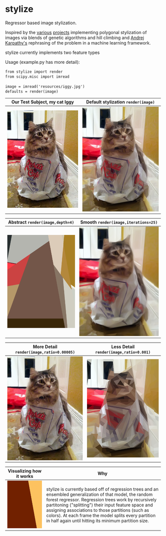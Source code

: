 stylize
=======

Regressor based image stylization.

Inspired by the [various](http://alteredqualia.com/visualization/evolve/) [projects](http://rogeralsing.com/2008/12/07/genetic-programming-evolution-of-mona-lisa/) implementing polygonal stylization of images via blends of genetic algorithms and hill climbing and [Andrej Karpathy's](http://cs.stanford.edu/people/karpathy/convnetjs/demo/image_regression.html) rephrasing of the problem in a machine learning framework.

stylize currently implements two feature types 

Usage (example.py has more detail): 
```
from stylize import render
from scipy.misc import imread

image = imread('resources/iggy.jpg')
defaults = render(image)
```

Our Test Subject, my cat Iggy  | Default stylization `render(image)`
------------- | -------------
![Iggy](/resources/iggy_small.jpg?raw=true "Iggy looking confused")  | ![Iggy](/resources/defaults_small.png?raw=true "Default stylization with stylize")

Abstract `render(image,depth=4)` | Smooth `render(image,iterations=25)`
------------- | -------------
![Iggy](/example_images/abstract.png?raw=true "Abstract Iggy")  | ![Iggy](/example_images/smoother.png?raw=true "Smooth Iggy")

More Detail `render(image,ratio=0.00005)` | Less Detail `render(image,ratio=0.001)`
------------- | -------------
![Iggy](/example_images/more_detail.png?raw=true "Iggy in all his glory")  | ![Iggy](/example_images/less_detail.png?raw=true "Iggy in low fidelity")

Visualizing how it works | Why
------------- | -------------
![Iggy](/resources/iggy.gif?raw=true "Visualizing how it works")  | stylize is currently based off of regression trees and an ensembled generalization of that model, the random forest regressor. Regression trees work by recursively partitoning ("splitting") their input feature space and assigning associations to those partitions (such as colors). At each frame the model splits every partition in half again until hitting its minimum partition size.